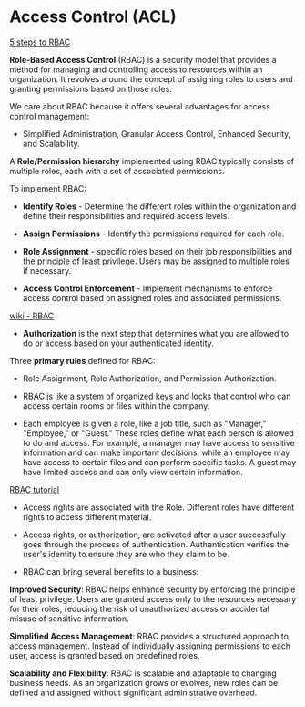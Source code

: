 # Access Control (ACL)

[5 steps to RBAC](https://www.csoonline.com/article/3060780/5-steps-to-simple-role-based-access-control.html)

**Role-Based Access Control** (RBAC) is a security model that provides a method for managing and controlling access to resources within an organization. It revolves around the concept of assigning roles to users and granting permissions based on those roles.

We care about RBAC because it offers several advantages for access control management:

- Simplified Administration, Granular Access Control, Enhanced Security, and Scalability.

A **Role/Permission hierarchy** implemented using RBAC typically consists of multiple roles, each with a set of associated permissions.

To implement RBAC:

- **Identify Roles** - Determine the different roles within the organization and define their responsibilities and required access levels.

- **Assign Permissions** - Identify the permissions required for each role.

- **Role Assignment** - specific roles based on their job responsibilities and the principle of least privilege. Users may be assigned to multiple roles if necessary.

- **Access Control Enforcement** - Implement mechanisms to enforce access control based on assigned roles and associated permissions.

[wiki - RBAC](https://en.wikipedia.org/wiki/Role-based_access_control)

- **Authorization** is the next step that determines what you are allowed to do or access based on your authenticated identity.

Three **primary rules** defined for RBAC:

- Role Assignment, Role Authorization, and Permission Authorization.

- RBAC is like a system of organized keys and locks that control who can access certain rooms or files within the company.

- Each employee is given a role, like a job title, such as "Manager," "Employee," or "Guest." These roles define what each person is allowed to do and access. For example, a manager may have access to sensitive information and can make important decisions, while an employee may have access to certain files and can perform specific tasks. A guest may have limited access and can only view certain information.

[RBAC tutorial](https://www.youtube.com/watch?v=C4NP8Eon3cA)

- Access rights are associated with the Role. Different roles have different rights to access different material.

- Access rights, or authorization, are activated after a user successfully goes through the process of authentication. Authentication verifies the user's identity to ensure they are who they claim to be.

- RBAC can bring several benefits to a business:

**Improved Security**: RBAC helps enhance security by enforcing the principle of least privilege. Users are granted access only to the resources necessary for their roles, reducing the risk of unauthorized access or accidental misuse of sensitive information.

**Simplified Access Management**: RBAC provides a structured approach to access management. Instead of individually assigning permissions to each user, access is granted based on predefined roles.

**Scalability and Flexibility**: RBAC is scalable and adaptable to changing business needs. As an organization grows or evolves, new roles can be defined and assigned without significant administrative overhead.

